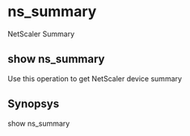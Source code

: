 # ns\_summary

NetScaler Summary

## show ns\_summary

Use this operation to get NetScaler device summary

## Synopsys 

show ns\_summary
